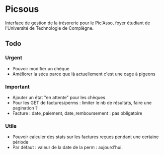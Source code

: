 # Picsous

Interface de gestion de la trésorerie pour le Pic'Asso, foyer étudiant de l'Université de Technologie de Compiègne.

## Todo

### Urgent

* Pouvoir modifier un chèque
* Améliorer la sécu parce que là actuellement c'est une cage à pigeons

### Important

* Ajouter un état "en attente" pour les chèques
* Pour les GET de factures/perms : limiter le nb de résultats, faire une pagination ?
* Facture : date_paiement, date_remboursement : pas obligatoire

### Utile

* Pouvoir calculer des stats sur les factures reçues pendant une certaine période
* Par défaut : valeur de la date de la perm : aujourd'hui.
